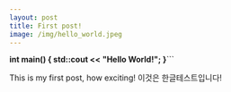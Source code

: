 ```yaml
---
layout: post
title: First post!
image: /img/hello_world.jpeg
---
```


<strong>
int main()
{
  std::cout << "Hello World!";
}
  </strong>
​```

This is my first post, how exciting!
이것은 한글테스트입니다!
